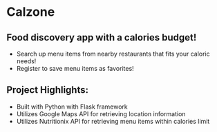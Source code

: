 # Calzone
## Food discovery app with a calories budget!
- Search up menu items from nearby restaurants that fits your caloric needs!
- Register to save menu items as favorites!
## Project Highlights:
- Built with Python with Flask framework
- Utilizes Google Maps API for retrieving location information
- Utilizes Nutritionix API for retrieving menu items within calories limit
